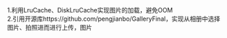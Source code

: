 1.利用LruCache、DiskLruCache实现图片的加载，避免OOM </br>
2.引用开源库https://github.com/pengjianbo/GalleryFinal，实现从相册中选择图片、拍照进而进行上传，图片
